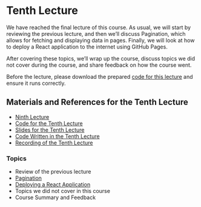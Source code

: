 # Tenth Lecture

We have reached the final lecture of this course. As usual, we will start by reviewing the previous lecture, and then we’ll discuss Pagination, which allows for fetching and displaying data in pages. Finally, we will look at how to deploy a React application to the internet using GitHub Pages.

After covering these topics, we’ll wrap up the course, discuss topics we did not cover during the course, and share feedback on how the course went.

Before the lecture, please download the prepared [code for this lecture](code/10.zip) and ensure it runs correctly.

## Materials and References for the Tenth Lecture

- [Ninth Lecture](../Lesson-09/README.md)
- [Code for the Tenth Lecture](code/10.zip)
- [Slides for the Tenth Lecture](Slides.md)
- [Code Written in the Tenth Lecture]()
- [Recording of the Tenth Lecture]()

### Topics

- Review of the previous lecture
- [Pagination](https://github.com/FE-BE-Microdegrees/Subjects/tree/Front-end-Lessons/Front-End-Frameworks/Topics/React-Pagination/README.md)
- [Deploying a React Application](https://github.com/FE-BE-Microdegrees/Subjects/tree/Front-end-Lessons/Front-End-Frameworks/Topics/Deploy/README.md)
- Topics we did not cover in this course
- Course Summary and Feedback
